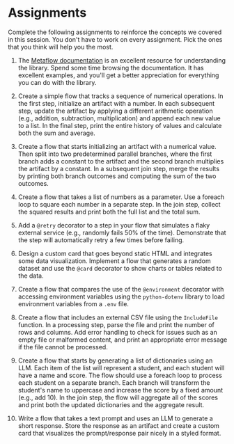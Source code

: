 # Assignments

Complete the following assignments to reinforce the concepts we covered in this session. You don't have to work on every assignment. Pick the ones that you think will help you the most.

1. The [Metaflow documentation](https://docs.metaflow.org/) is an excellent resource for understanding the library. Spend some time browsing the documentation. It has excellent examples, and you'll get a better appreciation for everything you can do with the library.

1. Create a simple flow that tracks a sequence of numerical operations. In the first step, initialize an artifact with a number. In each subsequent step, update the artifact by applying a different arithmetic operation (e.g., addition, subtraction, multiplication) and append each new value to a list. In the final step, print the entire history of values and calculate both the sum and average.

1. Create a flow that starts initializing an artifact with a numerical value. Then split into two predetermined parallel branches, where the first branch adds a constant to the artifact and the second branch multiplies the artifact by a constant. In a subsequent join step, merge the results by printing both branch outcomes and computing the sum of the two outcomes.

1. Create a flow that takes a list of numbers as a parameter. Use a foreach loop to square each number in a separate step. In the join step, collect the squared results and print both the full list and the total sum.

1. Add a `@retry` decorator to a step in your flow that simulates a flaky external service (e.g., randomly fails 50% of the time). Demonstrate that the step will automatically retry a few times before failing.

1. Design a custom card that goes beyond static HTML and integrates some data visualization. Implement a flow that generates a random dataset and use the `@card` decorator to show charts or tables related to the data.

1. Create a flow that compares the use of the `@environment` decorator with accessing environment variables using the `python-dotenv` library to load environment variables from a `.env` file.

1. Create a flow that includes an external CSV file using the `IncludeFile` function. In a processing step, parse the file and print the number of rows and columns. Add error handling to check for issues such as an empty file or malformed content, and print an appropriate error message if the file cannot be processed.

1. Create a flow that starts by generating a list of dictionaries using an LLM. Each item of the list will represent a student, and each student will have a name and score. The flow should use a foreach loop to process each student on a separate branch. Each branch will transform the student's name to uppercase and increase the score by a fixed amount (e.g., add 10). In the join step, the flow will aggregate all of the scores and print both the updated dictionaries and the aggregate result. 

1. Write a flow that takes a text prompt and uses an LLM to generate a short response. Store the response as an artifact and create a custom card that visualizes the prompt/response pair nicely in a styled format.
